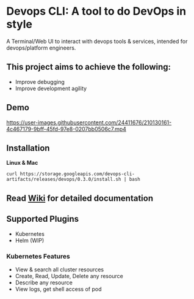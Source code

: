 # Devops CLI: A tool to do DevOps in style

A Terminal/Web UI to interact with devops tools & services, intended for devops/platform engineers.

## This project aims to achieve the following:
- Improve debugging
- Improve development agility

## Demo

https://user-images.githubusercontent.com/24411676/210130161-4c467179-9bff-45fd-97e8-0207bb0506c7.mp4



## Installation
**Linux & Mac**

`curl https://storage.googleapis.com/devops-cli-artifacts/releases/devops/0.3.0/install.sh | bash`

## Read [Wiki](https://github.com/sharadregoti/devops-cli/wiki) for detailed documentation 

## Supported Plugins
- Kubernetes
- Helm (WIP)

### Kubernetes Features
- View & search all cluster resources
- Create, Read, Update, Delete any resource
- Describe any resource
- View logs, get shell access of pod
